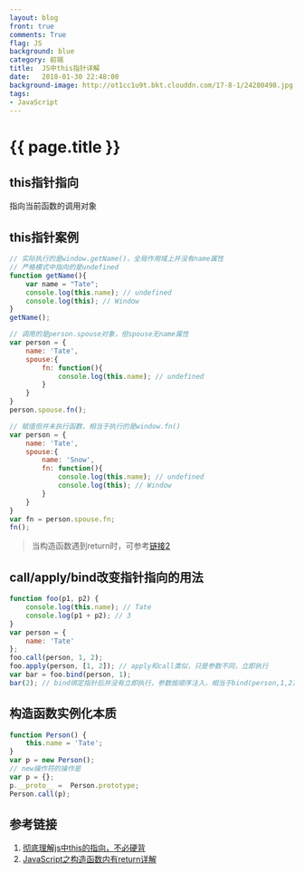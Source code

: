 ```yaml
---
layout: blog
front: true
comments: True
flag: JS
background: blue
category: 前端
title:  JS中this指针详解
date:   2018-01-30 22:48:00
background-image: http://ot1cc1u9t.bkt.clouddn.com/17-8-1/24280498.jpg
tags:
- JavaScript
---
```

# {{ page.title }}

## this指针指向

指向当前函数的调用对象

## this指针案例

```js
// 实际执行的是window.getName()，全局作用域上并没有name属性
// 严格模式中指向的是undefined
function getName(){
    var name = "Tate";
    console.log(this.name); // undefined
    console.log(this); // Window
}
getName();
```

```js
// 调用的是person.spouse对象，但spouse无name属性
var person = {
    name: 'Tate',
    spouse:{
        fn: function(){
            console.log(this.name); // undefined
        }
    }
}
person.spouse.fn();
```

```js
// 赋值但并未执行函数，相当于执行的是window.fn()
var person = {
    name: 'Tate',
    spouse:{
        name: 'Snow',
        fn: function(){
            console.log(this.name); // undefined
            console.log(this); // Window
        }
    }
}
var fn = person.spouse.fn;
fn();
```

> 当构造函数遇到return时，可参考[链接2](http://blog.csdn.net/spicyboiledfish/article/details/70858565)

## call/apply/bind改变指针指向的用法

```js
function foo(p1, p2) {
    console.log(this.name); // Tate
    console.log(p1 + p2); // 3
}
var person = {
    name: 'Tate'
};
foo.call(person, 1, 2);
foo.apply(person, [1, 2]); // apply和call类似，只是参数不同，立即执行
var bar = foo.bind(person, 1);
bar(2); // bind绑定指针后并没有立即执行，参数按顺序注入，相当于bind(person,1,2)
```

## 构造函数实例化本质

```js
function Person() {
    this.name = 'Tate';
}
var p = new Person();
// new操作符的操作是
var p = {};
p.__proto__ =  Person.prototype;
Person.call(p);
```

## 参考链接

1. [彻底理解js中this的指向，不必硬背](https://www.cnblogs.com/pssp/p/5216085.html)
2. [JavaScript之构造函数内有return详解](http://blog.csdn.net/spicyboiledfish/article/details/70858565)